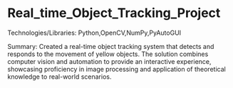 # Real_time_Object_Tracking_Project

Technologies/Libraries:
Python,OpenCV,NumPy,PyAutoGUI

Summary:
        Created a real-time object tracking system that detects and responds to the movement of yellow objects. The solution combines computer vision and automation to provide an interactive experience, showcasing proficiency in image processing and application of theoretical knowledge to real-world scenarios.
